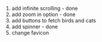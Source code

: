 1. add infinite scrolling - done
2. add zoom in option - done
3. add buttons to fetch birds and cats
4. add spinner - done
5. change favicon
